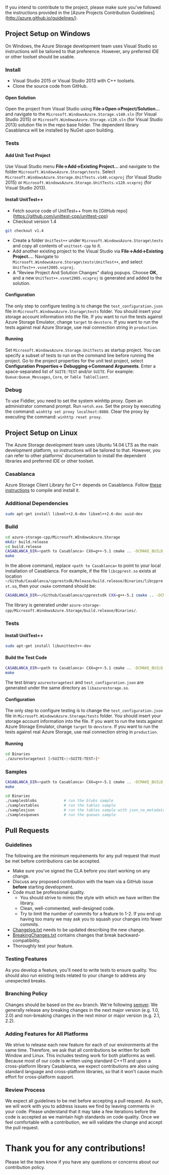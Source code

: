 If you intend to contribute to the project, please make sure you've followed
the instructions provided in the [Azure Projects Contribution Guidelines]
(http://azure.github.io/guidelines/).

## Project Setup on Windows
On Windows, the Azure Storage development team uses Visual Studio so
instructions will be tailored to that preference. However, any preferred IDE or
other toolset should be usable.

### Install
* Visual Studio 2015 or Visual Studio 2013 with C++ toolsets.
* Clone the source code from GitHub.

#### Open Solution
Open the project from Visual Studio using **File->Open->Project/Solution...**
and navigate to the `Microsoft.WindowsAzure.Storage.v140.sln` (for Visual
Studio 2015) or `Microsoft.WindowsAzure.Storage.v120.sln` (for Visual Studio
2013) solution file in the repo base folder. The dependent library Casablanca
will be installed by NuGet upon building.

### Tests

#### Add Unit Test Project
Use Visual Studio menu **File->Add->Existing Project...** and navigate to the
folder `Microsoft.WindowsAzure.Storage\tests`. Select
`Microsoft.WindowsAzure.Storage.UnitTests.v140.vcxproj` (for Visual Studio 2015)
or `Microsoft.WindowsAzure.Storage.UnitTests.v120.vcxproj` (for Visual Studio
2013).

#### Install UnitTest++
* Fetch source code of UnitTest++ from its [GitHub repo]
(https://github.com/unittest-cpp/unittest-cpp)
* Checkout version 1.4
```bash
git checkout v1.4
```
* Create a folder `UnitTest++` under `Microsoft.WindowsAzure.Storage\tests` and
copy all contents of `unittest-cpp` to it.
* Add another existing project to the Visual Studio via **File->Add->Existing
Project...**. Navigate to `Microsoft.WindowsAzure.Storage\tests\UnitTest++`, and
select `UnitTest++.vsnet2005.vcproj`.
* A "Review Project And Solution Changes" dialog popups. Choose **OK**, and a
new `UnitTest++.vsnet2005.vcxproj` is generated and added to the solution.

#### Configuration
The only step to configure testing is to change the `test_configuration.json`
file in `Microsoft.WindowsAzure.Storage\tests` folder. You should insert your
storage account information into the file. If you want to run the tests against
Azure Storage Emulator, change `target` to `devstore`. If you want to run the
tests against real Azure Storage, use real connection string in `production`.

#### Running
Set `Microsoft.WindowsAzure.Storage.UnitTests` as startup project. You can specify
a subset of tests to run on the command line before running the project. Go to the
project properties for the unit test project, select **Configuration Properties->
Debugging->Command Arguments**. Enter a space-separated list of `SUITE:TEST` and/or
`SUITE`. For example: `Queue:Queue_Messages`, `Core`, or `Table TableClient`.

### Debug
To use Fiddler, you need to set the system winhttp proxy. Open an administrator
command prompt. Run `netsh.exe`. Set the proxy by executing the command: `winhttp
set proxy localhost:8888`. Clear the proxy by executing the command: `winhttp reset
proxy`.

## Project Setup on Linux
The Azure Storage development team uses Ubuntu 14.04 LTS as the main development
platform, so instructions will be tailored to that. However, you can refer to other
platforms' documentation to install the dependent libraries and preferred IDE or
other toolset.

### Casablanca
Azure Storage Client Library for C++ depends on Casablanca. Follow [these
instructions](https://github.com/Microsoft/cpprestsdk/wiki/How-to-build-for-Linux)
to compile and install it.

### Additional Dependencies
```bash
sudo apt-get install libxml++2.6-dev libxml++2.6-doc uuid-dev
```

### Build
```bash
cd azure-storage-cpp/Microsoft.WIndowsAzure.Storage
mkdir build.release
cd build.release
CASABLANCA_DIR=<path to Casablanca> CXX=g++-5.1 cmake .. -DCMAKE_BUILD_TYPE=Release
make
```
In the above command, replace `<path to Casablanca>` to point to your local
installation of Casablanca. For example, if the file `libcpprest.so` exists at
location `~/Github/Casablanca/cpprestsdk/Release/build.release/Binaries/libcpprest.so`,
then your `cmake` command should be:
```bash
CASABLANCA_DIR=~/Github/Casablanca/cpprestsdk CXX=g++-5.1 cmake .. -DCMAKE_BUILD_TYPE=Release
```
The library is generated under
`azure-storage-cpp/Microsoft.WindowsAzure.Storage/build.release/Binaries/`.

### Tests

#### Install UnitTest++
```bash
sudo apt-get install libunittest++-dev
```

#### Build the Test Code
```bash
CASABLANCA_DIR=<path to Casablanca> CXX=g++-5.1 cmake .. -DCMAKE_BUILD_TYPE=Release -DBUILD_TESTS=ON
make
```
The test binary `azurestoragetest` and `test_configuration.json` are generated under
the same directory as `libazurestorage.so`.

#### Configuration
The only step to configure testing is to change the `test_configuration.json`
file in `Microsoft.WindowsAzure.Storage/tests` folder. You should insert your
storage account information into the file. If you want to run the tests against
Azure Storage Emulator, change `target` to `devstore`. If you want to run the
tests against real Azure Storage, use real connection string in `production`.

#### Running
```bash
cd Binaries
./azurestoragetest [<SUITE>|<SUITE:TEST>]*
```

### Samples
```bash
CASABLANCA_DIR=<path to Casablanca> CXX=g++-5.1 cmake .. -DCMAKE_BUILD_TYPE=Release -DBUILD_SAMPLES=ON
make
```

```bash
cd Binaries
./samplesblobs            # run the blobs sample
./samplestables           # run the tables sample
./samplesjson             # run the tables sample with json_no_metadata to reduce payload size
./samplesqueues           # run the queues sample
```

## Pull Requests

### Guidelines
The following are the minimum requirements for any pull request that must be met
before contributions can be accepted.
* Make sure you've signed the CLA before you start working on any change.
* Discuss any proposed contribution with the team via a GitHub issue **before**
starting development.
* Code must be professional quality.
	* You should strive to mimic the style with which we have written the library.
	* Clean, well-commented, well-designed code.
	* Try to limit the number of commits for a feature to 1-2. If you end up having
	too many we may ask you to squash your changes into fewer commits.
* [Changelog.txt](Changelog.txt) needs to be updated describing the new change.
* [BreakingChanges.txt](BreakingChanges.txt) contains changes that break
backward-compatibility.
* Thoroughly test your feature.

### Testing Features
As you develop a feature, you'll need to write tests to ensure quality. You should
also run existing tests related to your change to address any unexpected breaks.

### Branching Policy
Changes should be based on the `dev` branch. We're following [semver](http://semver.org/).
We generally release any breaking changes in the next major version (e.g. 1.0, 2.0)
and non-breaking changes in the next minor or major version (e.g. 2.1, 2.2).

### Adding Features for All Platforms
We strive to release each new feature for each of our environments at the same time.
Therefore, we ask that all contributions be written for both Window and Linux. This
includes testing work for both platforms as well. Because most of our code is written using
standard C++11 and upon a cross-platform library Casablanca, we expect contributions are
also using standard language and cross-platform libraries, so that it won't cause much effort
for cross-platform support.

### Review Process
We expect all guidelines to be met before accepting a pull request. As such, we will
work with you to address issues we find by leaving comments in your code. Please
understand that it may take a few iterations before the code is accepted as we maintain
high standards on code quality. Once we feel comfortable with a contribution, we will
validate the change and accept the pull request.

# Thank you for any contributions!
Please let the team know if you have any questions or concerns about our contribution policy.
